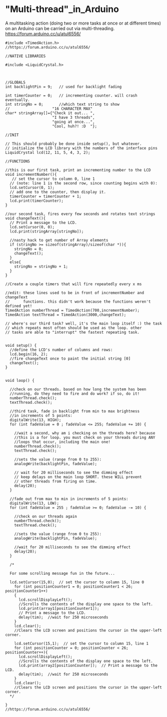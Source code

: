 # "Multi-thread"_in_Arduino
A multitasking action (doing two or more tasks at once or at different times) on an Arduino can be carried out via multi-threading.
https://forum.arduino.cc/u/atul6556/




    #include <TimedAction.h>
    //https://forum.arduino.cc/u/atul6556/

    //NATIVE LIBRARIES

    #include <LiquidCrystal.h>



    //GLOBALS
    int backlightPin = 9;   // used for backlight fading

    int timerCounter = 0;   // incrementing counter. will crash eventually.
    int stringNo = 0;       //which text string to show
    //                   "16 CHARACTER MAX"
    char* stringArray[]={"Check it out... ",
                         "I have 3 threads",
                         "going at once...",
                         "Cool, huh?! :D  "};

    //INIT

    // This should probably be done inside setup(), but whatever.
    // initialize the LCD library with the numbers of the interface pins
    LiquidCrystal lcd(12, 11, 5, 4, 3, 2);

    //FUNCTIONS

    //this is our first task, print an incrementing number to the LCD
    void incrementNumber(){
       // set the cursor to column 0, line 1
      // (note: line 1 is the second row, since counting begins with 0):
      lcd.setCursor(0, 1);
      // add one to the counter, then display it.
      timerCounter = timerCounter + 1;  
      lcd.print(timerCounter);
    }

    //our second task, fires every few seconds and rotates text strings
    void changeText(){  
      // Print a message to the LCD.
      lcd.setCursor(0, 0);
      lcd.print(stringArray[stringNo]);

      //nasty hack to get number of Array elements
      if (stringNo >= sizeof(stringArray)/sizeof(char *)){  
        stringNo = 0;
        changeText();
      }
      else{
        stringNo = stringNo + 1;  
      }
    }

    //Create a couple timers that will fire repeatedly every x ms

    //edit: these lines used to be in front of incrementNumber and changeText
    //      functions. this didn't work because the functions weren't defined yet!
    TimedAction numberThread = TimedAction(700,incrementNumber);
    TimedAction textThread = TimedAction(3000,changeText);

    // where's our third task? well, it's the main loop itself :) the task
    // which repeats most often should be used as the loop. other
    // tasks are able to "interrupt" the fastest repeating task.


    void setup() {
      //define the LCD's number of columns and rows:
      lcd.begin(16, 2);
      //fire changeText once to paint the initial string [0]
      changeText();
    }


    void loop() {

      //check on our threads. based on how long the system has been
      //running, do they need to fire and do work? if so, do it!
      numberThread.check();
      textThread.check();

      //third task, fade in backlight from min to max brightness
      //in increments of 5 points:
      digitalWrite(13, HIGH);
      for (int fadeValue = 0 ; fadeValue <= 255; fadeValue += 10) {

        //wait a second, why am i checking on the threads here? because
        //this is a for loop. you must check on your threads during ANY
        //loops that occur, including the main one!
        numberThread.check();
        textThread.check();

        //sets the value (range from 0 to 255):
        analogWrite(backlightPin, fadeValue);

        // wait for 20 milliseconds to see the dimming effect
        // keep delays on the main loop SHORT. these WILL prevent
        // other threads from firing on time.
        delay(20);
      }

      //fade out from max to min in increments of 5 points:
      digitalWrite(13, LOW);
      for (int fadeValue = 255 ; fadeValue >= 0; fadeValue -= 10) {

        //check on our threads again
        numberThread.check();
        textThread.check();

        //sets the value (range from 0 to 255):
        analogWrite(backlightPin, fadeValue);

        //wait for 20 milliseconds to see the dimming effect
        delay(20);
      }

      /*  

      For some scrolling message fun in the future...

      lcd.setCursor(15,0);  // set the cursor to column 15, line 0
        for (int positionCounter1 = 0; positionCounter1 < 26; positionCounter1++)
        {
          lcd.scrollDisplayLeft();
          //Scrolls the contents of the display one space to the left.
          lcd.print(array1[positionCounter1]);
          // Print a message to the LCD.
          delay(tim);  //wait for 250 microseconds
        }
        lcd.clear();  
        //Clears the LCD screen and positions the cursor in the upper-left corner.

        lcd.setCursor(15,1);  // set the cursor to column 15, line 1
        for (int positionCounter = 0; positionCounter < 26; positionCounter++){
          lcd.scrollDisplayLeft();
          //Scrolls the contents of the display one space to the left.
          lcd.print(array2[positionCounter]);  // Print a message to the LCD.
          delay(tim);  //wait for 250 microseconds
        }
        lcd.clear();
        //Clears the LCD screen and positions the cursor in the upper-left corner.
      */  

    }
    //https://forum.arduino.cc/u/atul6556/
